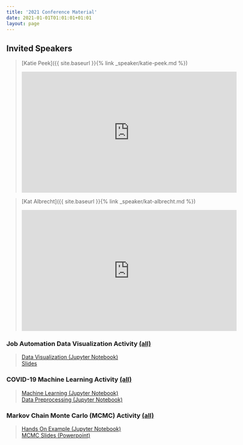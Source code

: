 ```yaml
---
title: '2021 Conference Material'
date: 2021-01-01T01:01:01+01:01
layout: page
---
```


## Invited Speakers

> [Katie Peek]({{ site.baseurl }}{% link _speaker/katie-peek.md %})  
> <iframe width="560" height="315" src="https://www.youtube.com/embed/8yffYaXuh48" title="YouTube video player" frameborder="0" allow="accelerometer; autoplay; clipboard-write; encrypted-media; gyroscope; picture-in-picture" allowfullscreen></iframe>

<!-- <a href="#">(Recording of Talk)</a> -->
> [Kat Albrecht]({{ site.baseurl }}{% link _speaker/kat-albrecht.md %}) 
> <iframe width="560" height="315" src="https://www.youtube.com/embed/q1WYjEM1gDE" title="YouTube video player" frameborder="0" allow="accelerometer; autoplay; clipboard-write; encrypted-media; gyroscope; picture-in-picture" allowfullscreen></iframe>


### Job Automation Data Visualization Activity <a href="https://github.com/CIERA-Northwestern/DataScienceForPublicGood/blob/master/JobAutomation/">(all)</a> 
> <a href="https://github.com/CIERA-Northwestern/DataScienceForPublicGood/blob/master/JobAutomation/DSforPG_ProbJobAutomation.ipynb">Data Visualization (Jupyter Notebook)</a>  
<a href="https://github.com/CIERA-Northwestern/DataScienceForPublicGood/tree/master/JobAutomation/slides">Slides</a>

### COVID-19 Machine Learning Activity <a href="https://github.com/CIERA-Northwestern/DataScienceForPublicGood/blob/master/COVIDMachineLearning/">(all)</a> 
> <a href="https://github.com/CIERA-Northwestern/DataScienceForPublicGood/blob/master/COVIDMachineLearning/COVID_19_Activity.ipynb">Machine Learning (Jupyter Notebook)</a>  
<a href="https://github.com/CIERA-Northwestern/DataScienceForPublicGood/blob/master/COVIDMachineLearning/Data%20Preprocessing%20-%20COVID%2019%20DSPG.ipynb">Data Preprocessing (Jupyter Notebook)</a>  

### Markov Chain Monte Carlo (MCMC) Activity <a href="https://github.com/CIERA-Northwestern/DataScienceForPublicGood/blob/master/MCMC/">(all)</a>
>  <a href="https://github.com/CIERA-Northwestern/DataScienceForPublicGood/blob/master/MCMC/MCMC_DSfPG.ipynb">Hands On Example (Jupyter Notebook)</a>  
<a href="https://github.com/CIERA-Northwestern/DataScienceForPublicGood/blob/master/MCMC/mcmc_dsfpg.pptx">MCMC Slides (Powerpoint)</a>

<!-- ### Neural Networks Activity
> <a href="#">Data Visualization (Jupyter Notebook)</a>  
<a href="#">Slides</a> -->

